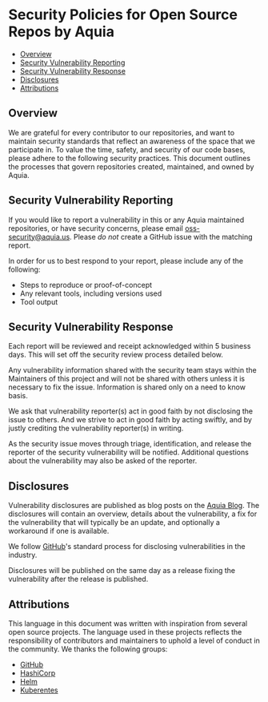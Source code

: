 # Security Policies for Open Source Repos by Aquia

* [Overview](#overview)
* [Security Vulnerability Reporting](#security-vulnerability-reporting)
* [Security Vulnerability Response](#security-vulnerability-response)
* [Disclosures](#disclosures)
* [Attributions](#attributions)

## Overview

We are grateful for every contributor to our repositories, and want to maintain security standards that reflect an awareness of the space that we participate in.  To value the time, safety, and security of our code bases, please adhere to the following security practices. This document outlines the processes that govern repositories created, maintained, and owned by Aquia.

## Security Vulnerability Reporting

If you would like to report a vulnerability in this or any Aquia maintained repositories, or have security concerns, please email [oss-security@aquia.us](mailto:oss-security@aquia.us). Please _*do not*_ create a GitHub issue with the matching report.

In order for us to best respond to your report, please include any of the following:

* Steps to reproduce or proof-of-concept
* Any relevant tools, including versions used
* Tool output

## Security Vulnerability Response
Each report will be reviewed and receipt acknowledged within 5 business days. This will set off the security review process detailed below.

Any vulnerability information shared with the security team stays within the Maintainers of this project and will not be shared with others unless it is necessary to fix the issue. Information is shared only on a need to know basis.

We ask that vulnerability reporter(s) act in good faith by not disclosing the issue to others. And we strive to act in good faith by acting swiftly, and by justly crediting the vulnerability reporter(s) in writing.

As the security issue moves through triage, identification, and release the reporter of the security vulnerability will be notified. Additional questions about the vulnerability may also be asked of the reporter.

## Disclosures
Vulnerability disclosures are published as blog posts on the [Aquia Blog](https://blog.aquia.us/). The disclosures will contain an overview, details about the vulnerability, a fix for the vulnerability that will typically be an update, and optionally a workaround if one is available.

We follow [GitHub](https://docs.github.com/en/code-security/security-advisories/guidance-on-reporting-and-writing/about-coordinated-disclosure-of-security-vulnerabilities#standard-process)'s standard process for disclosing vulnerabilities in the industry.

Disclosures will be published on the same day as a release fixing the vulnerability after the release is published.

## Attributions
This language in this document was written with inspiration from several open source projects. The language used in these projects reflects the responsibility of contributors and maintainers to uphold a level of conduct in the community. We thanks the following groups:

* [GitHub](https://docs.github.com/en/code-security/security-advisories/guidance-on-reporting-and-writing/about-coordinated-disclosure-of-security-vulnerabilities)
* [HashiCorp](https://www.terraform.io/security)
* [Helm](https://github.com/helm/community/blob/main/SECURITY.md)
* [Kuberentes](https://github.com/kubernetes/community/blob/master/SECURITY.md)